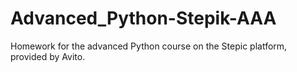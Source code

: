 # Advanced_Python-Stepik-AAA
Homework for the advanced Python course on the Stepic platform, provided by Avito.
